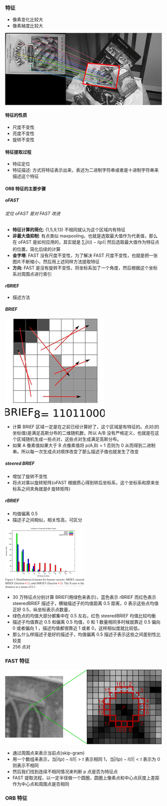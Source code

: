 ### 特征
- 像素变化比较大
- 像素梯度比较大

<img src="./image_features/003.pbm">

#### 特征的性质
- 尺度不变性
- 亮度不变性
- 旋转不变性

#### 特征提取过程
- 特征定位
- 特征描述: 方式将特征表示出来，表述为二进制字符串或者是十进制字符串来描述这个特征

#### ORB 特征的主要步骤
##### oFAST
###### 定位 oFAST 是对 FAST 改进
- **特征计算的简化**: (1,5,9,13) 不相同就认为这个区域内有特征
- **非最大值抑制**: 有点类似 maxpooling，也就是选取最大值作为代表值，那么在 oFAST 是如何应用的，其实就是 $\sum_{i} |I(i) - I(p)|$ 然后选取最大值作为特征点的位置，简化后续的计算
- **金字塔**: FAST 没有尺度不变性，为了解决 FAST 尺度不变性，也就是把一张图片不断缩小，然后用上述同样方法提取特征
- **方向**: FAST 是没有旋转不变性，将坐标系加了一个角度，然后根据这个坐标系对周围点进行索引
#### rBRIEF
- 描述方法
##### BRIEF

<img src="./image_features/009.jpeg">

- 计算 BRIEF 区域一定是在之前已经计算好了，这个区域是有特征的。点对(的坐标值)是满足高斯分布的二维随机数，所以 A/B 没有严格定义，也就是在这个区域随机生成一些点对，这些点对生成满足高斯分布。
- 如果 A 像素值如果大于 B 点像素值将 p(A,B) = 1 否则为 0 从而得到二进制串。所以每一次生成点对顺序改变了那么描述子值也就发生了改变

##### steered BRIEF
- 增加了旋转不变性
- 将点对乘以旋转矩阵(oFAST 根据质心得到转后坐标系，这个坐标系和原来坐标系之间夹角就是$\theta$ 旋转矩阵)
##### rBRIEF
- 均值偏离 0.5
- 描述子之间相似，相关性高，可区分

<img src="./image_features/007.png">

- 30 万特征点分别计算 BRIEF(用绿色来表示)，蓝色表示 rBRIEF 而红色表示 steeredBRIEF 描述子，横轴描述子的均值距离 0.5 距离，0 表示这些点均值正好 0.5，纵坐标表示点数量，
- 绿色点的均值大部分都集中在 0.5 左右，红色 steeredBRIEF 均值比较均衡
- 描述子均值靠近 0.5 和偏离 0.5 均值，0 和 1 数量相同多时候就靠近 0.5 偏向 0 或者偏向 1 ，描述均值都很靠近 1 或者 0，这样相似度就比较低。
- 那么什么样描述子是好的描述子，均值偏离 0.5 描述子表示这些之间差别性比较差
- 256 点对
### FAST 特征

<img src="./image_features/001.png">

- 通过周围点来表示当前点(skip-gram)
- 用一个数组来表示，当$|I(p) - I(I)| > t$ 表示相同 1，当$|I(p) - I(I)| < t$ 表示为 0 则表示不相同
- 然后我们找到连续不相同情况来判断 p 点是否为特征点
- FAST 提取流程，以一定半径做一个圆圈，圆圈上像素点和中心点灰度上差距作为中心点和周围点是否相同

### ORB 特征